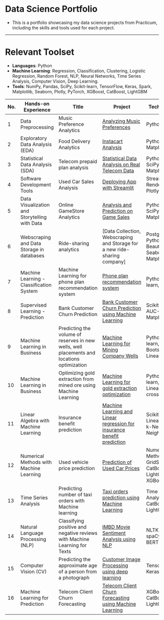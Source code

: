 # Data Science Portfolio
- This is a portfolio showcasing my data science projects from Practicum, including the skills and tools used for each project.
---
# Relevant Toolset
- **Languages**: Python
- **Machine Learning**: Regression, Classification, Clustering, Logistic Regression, Random Forest, NLP, Neural Networks, Time Series Analysis, Computer Vision, Deep Learning.
- **Tools**: NumPy, Pandas, SciPy, Scikit-learn, TensorFlow, Keras, Spark, Matplotlib, Seaborn, Plotly, PyTorch, XGBoost, CatBoost, LightGBM

| No. |    Hands-on Experience |            Title                 |        Project       | Technical skills       |
|---- |   -------------------- |   ------------------------------ |     -------------   |--------------- |
|1    |   Data Preprocessing   |     Music Preference Analytics          | [Analyzing Music Preferences](https://github.com/dojugoo/Data-Science-Portfolio/blob/main/S1-music-pref-analysis/analysis.ipynb)          | Python, Pandas |
|2    |   Exploratory Data Analysis (EDA)   | Food Delivery Analytics          | [Instacart Analysis](https://github.com/dojugoo/Data-Science-Portfolio/blob/main/S2-instacart-analysis/eda.ipynb)       | Python, Matplotlib | 
|3    |   Statistical Data Analysis (SDA)   | Telecom prepaid plan analysis       | [Statistical Data Analysis on Real Telecom Data](https://github.com/dojugoo/Data-Science-Portfolio/blob/main/S3-telecom-analysis/s3-analysis.ipynb)        | Python, Numpy, SciPy, Seaborn, Matplotlib | 
|4    |   Software Development Tools  |  Used Car Sales Analysis | [Deploying App with Streamlit](https://github.com/dojugoo/S4-streamlit-app) | Streamlit, Github, Render, Python, Plotly, Matplotlib  |
|5    |   Data Visualization and Storytelling with Data   | Online GameStore Analytics       | [Analysis and Prediction on Game Sales](https://github.com/dojugoo/Data-Science-Portfolio/blob/main/S5-gamesales-analysis/game-sales-analysis.ipynb)          | Python, Pandas, SciPy, Seaborn, Matplotlib |
|6    |   Webscraping and Data Storage in databases  | Ride-sharing analytics       | [Data Collection, Webscraping and Storage for a new ride-sharing company]          | PostgreSQL, Python, BeautifulSoup, Seaborn, Matplotlib |
|7    |   Machine Learning - Classification System  | Machine Learning for phone plan recommendation system    | [Phone plan recommendation system](https://github.com/dojugoo/Data-Science-Portfolio/blob/main/S7-mobilesubscriber-ML/s7-analysis.ipynb)         | Python, Scikit-learn, Pandas |
|8    |   Supervised Learning - Prediction  | Bank Customer Churn Prediction  | [Bank Customer Churn Prediction using Machine Learning](https://github.com/dojugoo/Data-Science-Portfolio/blob/main/S8-bankcustomers-ML/s8-analysis.ipynb)      | Scikit-learn, AUC-ROC, Matplotlib |
|9    |   Machine Learning in Business  | Predicting the volume of reserves in new wells, well placements and locations optimization   | [Machine Learning for Mining Company Wells](https://github.com/dojugoo/Data-Science-Portfolio/blob/main/S9-miningdata-ML/s9-analysis.ipynb)        | Python, Scikit-learn, Bootstrapping, LinearRegression |
|10    |   Machine Learning in Business  | Optimizing gold extraction from mined ore using Machine Learning   | [Machine Learning for gold extraction optimization](https://github.com/dojugoo/Data-Science-Portfolio/blob/main/S10-goldrecovery-ML/s10-analysis.ipynb)      | Python, Scikit-learn, LinearRegression, cross-validation |
|11    |   Linear Algebra with Machine Learning  | Insurance benefit prediction   | [Machine Learning and Linear regression for insurance benefit prediction](https://github.com/dojugoo/Data-Science-Portfolio/blob/main/S11-insurancecustomers/s11-notebook.ipynb)          | Scikit-learn, Linear Algebra, k-Nearest Neighbors |
|12    |   Numerical Methods with Machine Learning  | Used vehicle price prediction   | [Prediction of Used Car Prices](https://github.com/dojugoo/Data-Science-Portfolio/blob/main/S12-usedcarprices-prediction/s12-analysis.ipynb)       | Numerical Methods, GridSearchCV, CatBoost, LightGBM, XGBoost |
|13    |   Time Series Analysis  | Predicting number of taxi orders with Machine learning   | [Taxi orders prediction using Machine Learning](https://github.com/dojugoo/Data-Science-Portfolio/blob/main/S13-taxi-timeseries/s13-analysis.ipynb)         | Time Series Analysis, CatBoost, LightGBM |
|14    | Natural Language Processing (NLP)  | Classifying positive and negative reviews with Machine Learning for Texts  | [IMBD Movie Sentiment Analysis using NLP](https://github.com/dojugoo/Data-Science-Portfolio/blob/main/S14-moviereviews-MLtext/s14-analysis.ipynb)         | NLTK, LightGBM, spaCy, TF-IDF, BERT |
|15    | Computer Vision (CV)  | Predicting the approximate age of a person from a photograph  | [Customer Image Processing using deep learning](https://github.com/dojugoo/Data-Science-Portfolio/blob/main/S15-computervision/s15-notebook.ipynb)    | Tensorflow, Keras |
|16    | Machine Learning for Prediction  | Telecom Client Churn Forecasting | [Telecom Client Churn Forecasting using Machine Learning](https://github.com/dojugoo/Data-Science-Portfolio/blob/main/S17-telecomchurn-ML/s17-analysis.ipynb)         | XGBoost, CatBoost, LightGBM |
